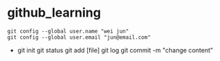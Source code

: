 # github_learning
    git config --global user.name "wei jun"
    git config --global user.email "jun@email.com"

* git init
    git status
    git add [file]
    git log
    git commit -m "change content"
    
